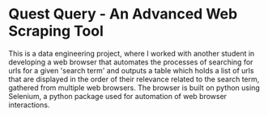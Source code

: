# Quest Query - An Advanced Web Scraping Tool

This is a data engineering project, where I worked with another student in developing a web browser that automates the processes of searching for urls for a given 
'search term' and outputs a table which holds a list of urls that are displayed in the order of their relevance related to the search term, gathered from multiple
web browsers. The browser is built on python using Selenium, a python package used for automation of web browser interactions.  
